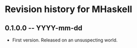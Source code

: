 # Revision history for MHaskell

## 0.1.0.0 -- YYYY-mm-dd

* First version. Released on an unsuspecting world.
